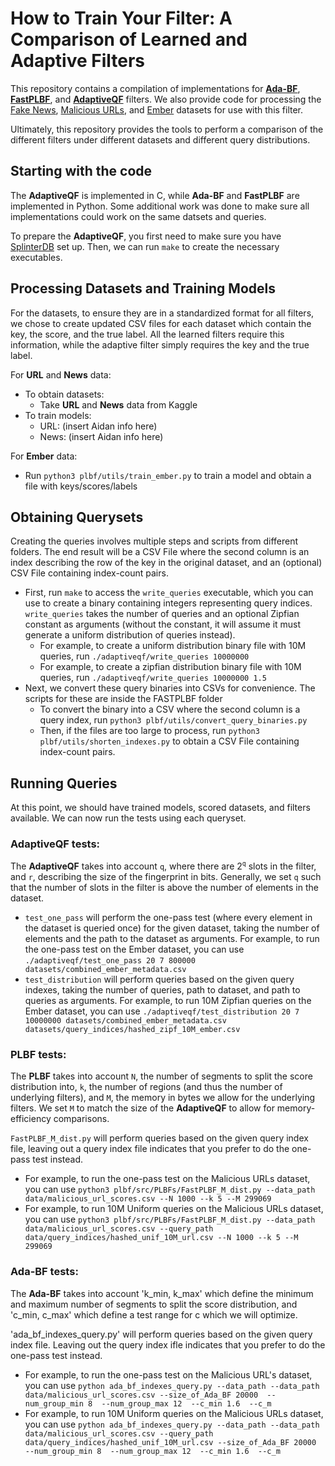 # How to Train Your Filter: A Comparison of Learned and Adaptive Filters

This repository contains a compilation of implementations for **[Ada-BF](https://github.com/DAIZHENWEI/Ada-BF)**, **[FastPLBF](https://github.com/atsukisato/FastPLBF)**, and **[AdaptiveQF](https://github.com/splatlab/adaptiveqf)** filters. We also provide code for processing the [Fake News](https://www.kaggle.com/datasets/clmentbisaillon/fake-and-real-news-dataset), [Malicious URLs](https://www.kaggle.com/datasets/sid321axn/malicious-urls-dataset), and [Ember](https://github.com/elastic/ember) datasets for use with this filter.

Ultimately, this repository provides the tools to perform a comparison of the different filters under different datasets and different query distributions.

## Starting with the code
The **AdaptiveQF** is implemented in C, while **Ada-BF** and **FastPLBF** are implemented in Python. Some additional work was done to make sure all implementations could work on the same datsets and queries.

To prepare the **AdaptiveQF**, you first need to make sure you have [SplinterDB](https://splinterdb.org/) set up. Then, we can run `make` to create the necessary executables.

## Processing Datasets and Training Models

For the datasets, to ensure they are in a standardized format for all filters, we chose to create updated CSV files for each dataset which contain the key, the score, and the true label. All the learned filters require this information, while the adaptive filter simply requires the key and the true label.

For **URL** and **News** data:
- To obtain datasets:
    - Take **URL** and **News** data from Kaggle
- To train models:
    - URL: (insert Aidan info here)
    - News: (insert Aidan info here)

For **Ember** data:
- Run `python3 plbf/utils/train_ember.py` to train a model and obtain a file with keys/scores/labels

## Obtaining Querysets
Creating the queries involves multiple steps and scripts from different folders. The end result will be a CSV File where the second column is an index describing the row of the key in the original dataset, and an (optional) CSV File containing index-count pairs.
- First, run `make` to access the `write_queries` executable, which you can use to create a binary containing integers representing query indices. `write_queries` takes the number of queries and an optional Zipfian constant as arguments (without the constant, it will assume it must generate a uniform distribution of queries instead).
    - For example, to create a uniform distribution binary file with 10M queries, run `./adaptiveqf/write_queries 10000000`
    - For example, to create a zipfian distribution binary file with 10M queries, run `./adaptiveqf/write_queries 10000000 1.5`
- Next, we convert these query binaries into CSVs for convenience. The scripts for these are inside the FASTPLBF folder
    - To convert the binary into a CSV where the second column is a query index, run `python3 plbf/utils/convert_query_binaries.py`
    - Then, if the files are too large to process, run `python3 plbf/utils/shorten_indexes.py` to obtain a CSV File containing index-count pairs.


## Running Queries
At this point, we should have trained models, scored datasets, and filters available. We can now run the tests using each queryset.

### **AdaptiveQF** tests:
The **AdaptiveQF** takes into account `q`, where there are 2<sup>`q`</sup> slots in the filter, and `r`, describing the size of the fingerprint in bits. Generally, we set `q` such that the number of slots in the filter is above the number of elements in the dataset.
- `test_one_pass` will perform the one-pass test (where every element in the dataset is queried once) for the given dataset, taking the number of elements and the path to the dataset as arguments. For example, to run the one-pass test on the Ember dataset, you can use `./adaptiveqf/test_one_pass 20 7 800000 datasets/combined_ember_metadata.csv`
- `test_distribution` will perform queries based on the given query indexes, taking the number of queries, path to dataset, and path to queries as arguments. For example, to run 10M Zipfian queries on the Ember dataset, you can use `./adaptiveqf/test_distribution 20 7 10000000 datasets/combined_ember_metadata.csv datasets/query_indices/hashed_zipf_10M_ember.csv`

### **PLBF** tests:
The **PLBF** takes into account `N`, the number of segments to split the score distribution into, `k`, the number of regions (and thus the number of underlying filters), and `M`, the memory in bytes we allow for the underlying filters. We set `M` to match the size of the **AdaptiveQF** to allow for memory-efficiency comparisons.

`FastPLBF_M_dist.py` will perform queries based on the given query index file, leaving out a query index file indicates that you prefer to do the one-pass test instead.
- For example, to run the one-pass test on the Malicious URLs dataset, you can use `python3 plbf/src/PLBFs/FastPLBF_M_dist.py --data_path data/malicious_url_scores.csv --N 1000 --k 5 --M 299069`
- For example, to run 10M Uniform queries on the Malicious URLs dataset, you can use `python3 plbf/src/PLBFs/FastPLBF_M_dist.py --data_path data/malicious_url_scores.csv --query_path data/query_indices/hashed_unif_10M_url.csv --N 1000 --k 5 --M 299069`

### **Ada-BF** tests:
The **Ada-BF** takes into account 'k_min, k_max' which define the minimum and maximum number of segments to split the score distribution, and 'c_min, c_max' which define a test range for c which we will optimize. 

'ada_bf_indexes_query.py' will perform queries based on the given query index file. Leaving out the query index ifle indicates that you prefer to do the one-pass test instead. 
- For example, to run the one-pass test on the Malicious URL's dataset, you can use `python ada_bf_indexes_query.py --data_path --data_path data/malicious_url_scores.csv --size_of_Ada_BF 20000  --num_group_min 8  --num_group_max 12  --c_min 1.6  --c_m`
- For example, to run 10M Uniform queries on the Malicious URLs dataset, you can use  `python ada_bf_indexes_query.py --data_path --data_path data/malicious_url_scores.csv --query_path data/query_indices/hashed_unif_10M_url.csv --size_of_Ada_BF 20000  --num_group_min 8  --num_group_max 12  --c_min 1.6  --c_m`